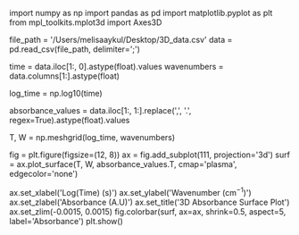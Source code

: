 import numpy as np
import pandas as pd
import matplotlib.pyplot as plt
from mpl_toolkits.mplot3d import Axes3D


file_path = '/Users/melisaaykul/Desktop/3D_data.csv'
data = pd.read_csv(file_path, delimiter=';')


time = data.iloc[1:, 0].astype(float).values
wavenumbers = data.columns[1:].astype(float)


log_time = np.log10(time)

absorbance_values = data.iloc[1:, 1:].replace(',', '.', regex=True).astype(float).values


T, W = np.meshgrid(log_time, wavenumbers)


fig = plt.figure(figsize=(12, 8))
ax = fig.add_subplot(111, projection='3d')
surf = ax.plot_surface(T, W, absorbance_values.T, cmap='plasma', edgecolor='none')


ax.set_xlabel('Log(Time) (s)')
ax.set_ylabel('Wavenumber (cm$^{-1}$)')
ax.set_zlabel('Absorbance (A.U)')
ax.set_title('3D Absorbance Surface Plot')
ax.set_zlim(-0.0015, 0.0015)
fig.colorbar(surf, ax=ax, shrink=0.5, aspect=5, label='Absorbance')
plt.show()
